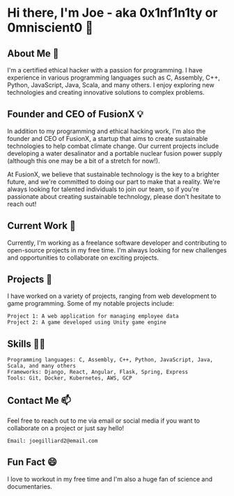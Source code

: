 # Hi there, I'm Joe - aka **0x1nf1n1ty** or **0mniscient0** 👋

## About Me 🤔

I'm a certified ethical hacker with a passion for programming. I have experience in various programming languages such as C, Assembly, C++, Python, JavaScript, Java, Scala, and many others. I enjoy exploring new technologies and creating innovative solutions to complex problems.

## Founder and CEO of FusionX 💡

In addition to my programming and ethical hacking work, I'm also the founder and CEO of FusionX, a startup that aims to create sustainable technologies to help combat climate change. Our current projects include developing a water desalinator and a portable nuclear fusion power supply (although this one may be a bit of a stretch for now!).

At FusionX, we believe that sustainable technology is the key to a brighter future, and we're committed to doing our part to make that a reality. We're always looking for talented individuals to join our team, so if you're passionate about creating sustainable technology, please don't hesitate to reach out!

## Current Work 🔭

Currently, I'm working as a freelance software developer and contributing to open-source projects in my free time. I'm always looking for new challenges and opportunities to collaborate on exciting projects.

## Projects 🚀

I have worked on a variety of projects, ranging from web development to game programming. Some of my notable projects include:

    Project 1: A web application for managing employee data
    Project 2: A game developed using Unity game engine

## Skills 👨‍💻

    Programming languages: C, Assembly, C++, Python, JavaScript, Java, Scala, and many others
    Frameworks: Django, React, Angular, Flask, Spring, Express
    Tools: Git, Docker, Kubernetes, AWS, GCP

## Contact Me 📫

Feel free to reach out to me via email or social media if you want to collaborate on a project or just say hello!

    Email: joegilliard2@email.com

## Fun Fact 😄

I love to workout in my free time and I'm also a huge fan of science and documentaries.
